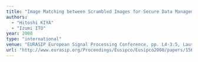```yaml
---
title: "Image Matching between Scrambled Images for Secure Data Management"
authors:
  - "Hitoshi KIYA"
  - "Izumi ITO"
year: 2008
type: "international"
venue: "EURASIP European Signal Processing Conference, pp. L4-3.5, Lausanne, Switzerland, 2008-08-28."
url: "http://www.eurasip.org/Proceedings/Eusipco/Eusipco2008/papers/1569102164.pdf"
---
```

